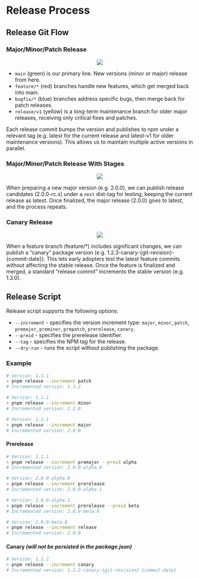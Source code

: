# Release Process

## Release Git Flow

### Major/Minor/Patch Release

<div style="text-align: center;">
  <img src="https://github.com/user-attachments/assets/9176fe67-53cc-455f-bbbc-ff62d38936d1">
</div>

- `main` (green) is our primary line. New versions (minor or major) release from here.
- `feature/*` (red) branches handle new features, which get merged back into main.
- `bugfix/*` (blue) branches address specific bugs, then merge back for patch releases.
- `release/v1` (yellow) is a long-term maintenance branch for older major releases, receiving only critical fixes and patches.

Each release commit bumps the version and publishes to npm under a relevant tag (e.g. latest for the current release and latest-v1 for older maintenance versions).
This allows us to maintain multiple active versions in parallel.

### Major/Minor/Patch Release With Stages

<div style="text-align: center;">
  <img src="https://github.com/user-attachments/assets/589dcab6-02cc-43d8-a87b-2969e88a4dee">
</div>

When preparing a new major version (e.g. 2.0.0), we can publish release candidates (2.0.0-rc.x) under a `next` dist-tag for testing, keeping the current release as latest.
Once finalized, the major release (2.0.0) goes to latest, and the process repeats.

### Canary Release

<div style="text-align: center;">
  <img src="https://github.com/user-attachments/assets/384d77f7-0168-471f-952e-e9bcaf428dfa">
</div>

When a feature branch (feature/*) includes significant changes, we can publish a “canary” package version (e.g. 1.2.3-canary-{git-revision}-{commit-date}).
This lets early adopters test the latest feature commits without affecting the stable release.
Once the feature is finalized and merged, a standard “release commit” increments the stable version (e.g. 1.3.0).

## Release Script

Release script supports the following options:

- `--increment` - specifies the version increment type: `major`, `minor`, `patch`, `premajor`, `preminor`, `prepatch`, `prerelease`, `canary`.
- `--preid` - specifies the prerelease identifier.
- `--tag` - specifies the NPM tag for the release.
- `--dry-run` - runs the script without publishing the package.

### Example

```bash
# Version: 1.1.1
> pnpm release --increment patch
# Incremented version: 1.1.2

# Version: 1.1.1
> pnpm release --increment minor
# Incremented version: 1.2.0

# Version: 1.1.1
> pnpm release --increment major
# Incremented version: 2.0.0
```

#### Prerelease

```bash
# Version: 1.1.1
> pnpm release --increment premajor --preid alpha
# Incremented version: 2.0.0-alpha.0

# Version: 2.0.0-alpha.0
> pnpm release --increment prerelease
# Incremented version: 2.0.0-alpha.1

# Version: 2.0.0-alpha.1
> pnpm release --increment prerelease --preid beta
# Incremented version: 2.0.0-beta.0

# Version: 2.0.0-beta.0
> pnpm release --increment release
# Incremented version: 2.0.0
```

#### Canary *(will not be persisted in the package.json)*

```bash
# Version: 1.1.2
> pnpm release --increment canary
# Incremented version: 1.1.2-canary-{git-revision}-{commit-date}
```
